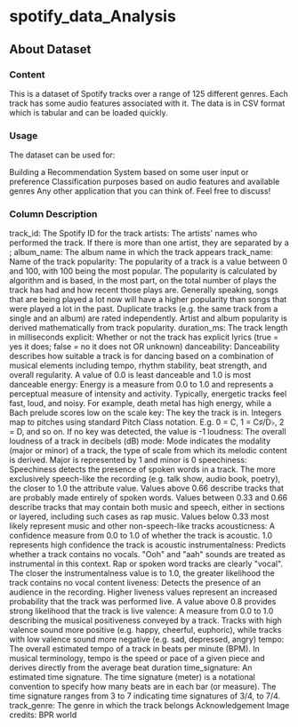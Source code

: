 # spotify_data_Analysis


## About Dataset
### Content
This is a dataset of Spotify tracks over a range of 125 different genres. Each track has some audio features associated with it. The data is in CSV format which is tabular and can be loaded quickly.

### Usage
The dataset can be used for:

Building a Recommendation System based on some user input or preference
Classification purposes based on audio features and available genres
Any other application that you can think of. Feel free to discuss!
###  Column Description
track_id: The Spotify ID for the track
artists: The artists' names who performed the track. If there is more than one artist, they are separated by a ;
album_name: The album name in which the track appears
track_name: Name of the track
popularity: The popularity of a track is a value between 0 and 100, with 100 being the most popular. The popularity is calculated by algorithm and is based, in the most part, on the total number of plays the track has had and how recent those plays are. Generally speaking, songs that are being played a lot now will have a higher popularity than songs that were played a lot in the past. Duplicate tracks (e.g. the same track from a single and an album) are rated independently. Artist and album popularity is derived mathematically from track popularity.
duration_ms: The track length in milliseconds
explicit: Whether or not the track has explicit lyrics (true = yes it does; false = no it does not OR unknown)
danceability: Danceability describes how suitable a track is for dancing based on a combination of musical elements including tempo, rhythm stability, beat strength, and overall regularity. A value of 0.0 is least danceable and 1.0 is most danceable
energy: Energy is a measure from 0.0 to 1.0 and represents a perceptual measure of intensity and activity. Typically, energetic tracks feel fast, loud, and noisy. For example, death metal has high energy, while a Bach prelude scores low on the scale
key: The key the track is in. Integers map to pitches using standard Pitch Class notation. E.g. 0 = C, 1 = C♯/D♭, 2 = D, and so on. If no key was detected, the value is -1
loudness: The overall loudness of a track in decibels (dB)
mode: Mode indicates the modality (major or minor) of a track, the type of scale from which its melodic content is derived. Major is represented by 1 and minor is 0
speechiness: Speechiness detects the presence of spoken words in a track. The more exclusively speech-like the recording (e.g. talk show, audio book, poetry), the closer to 1.0 the attribute value. Values above 0.66 describe tracks that are probably made entirely of spoken words. Values between 0.33 and 0.66 describe tracks that may contain both music and speech, either in sections or layered, including such cases as rap music. Values below 0.33 most likely represent music and other non-speech-like tracks
acousticness: A confidence measure from 0.0 to 1.0 of whether the track is acoustic. 1.0 represents high confidence the track is acoustic
instrumentalness: Predicts whether a track contains no vocals. "Ooh" and "aah" sounds are treated as instrumental in this context. Rap or spoken word tracks are clearly "vocal". The closer the instrumentalness value is to 1.0, the greater likelihood the track contains no vocal content
liveness: Detects the presence of an audience in the recording. Higher liveness values represent an increased probability that the track was performed live. A value above 0.8 provides strong likelihood that the track is live
valence: A measure from 0.0 to 1.0 describing the musical positiveness conveyed by a track. Tracks with high valence sound more positive (e.g. happy, cheerful, euphoric), while tracks with low valence sound more negative (e.g. sad, depressed, angry)
tempo: The overall estimated tempo of a track in beats per minute (BPM). In musical terminology, tempo is the speed or pace of a given piece and derives directly from the average beat duration
time_signature: An estimated time signature. The time signature (meter) is a notational convention to specify how many beats are in each bar (or measure). The time signature ranges from 3 to 7 indicating time signatures of 3/4, to 7/4.
track_genre: The genre in which the track belongs
Acknowledgement
Image credits: BPR world
